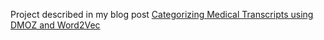 Project described in my blog post [Categorizing Medical Transcripts using DMOZ and Word2Vec](http://sujitpal.blogspot.com/2015/08/categorizing-medical-transcripts-using.html)

